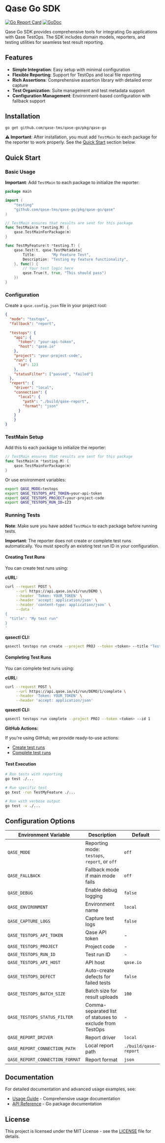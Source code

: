 # Qase Go SDK

[![Go Report Card](https://goreportcard.com/badge/github.com/qase-tms/qase-go)](https://goreportcard.com/report/github.com/qase-tms/qase-go)
[![GoDoc](https://godoc.org/github.com/qase-tms/qase-go?status.svg)](https://godoc.org/github.com/qase-tms/qase-go)

Qase Go SDK provides comprehensive tools for integrating Go applications with Qase TestOps. The SDK includes domain models, reporters, and testing utilities for seamless test result reporting.

## Features

- **Simple Integration**: Easy setup with minimal configuration
- **Flexible Reporting**: Support for TestOps and local file reporting
- **Rich Assertions**: Comprehensive assertion library with detailed error capture
- **Test Organization**: Suite management and test metadata support
- **Configuration Management**: Environment-based configuration with fallback support

## Installation

```bash
go get github.com/qase-tms/qase-go/pkg/qase-go
```

**⚠️ Important**: After installation, you must add `TestMain` to each package for the reporter to work properly. See the [Quick Start](#quick-start) section below.

## Quick Start

### Basic Usage

**Important**: Add `TestMain` to each package to initialize the reporter:

```go
package main

import (
    "testing"
    "github.com/qase-tms/qase-go/pkg/qase-go/qase"
)

// TestMain ensures that results are sent for this package
func TestMain(m *testing.M) {
    qase.TestMainForPackage(m)
}

func TestMyFeature(t *testing.T) {
    qase.Test(t, qase.TestMetadata{
        Title:       "My Feature Test",
        Description: "Testing my feature functionality",
    }, func() {
        // Your test logic here
        qase.True(t, true, "This should pass")
    })
}
```

### Configuration

Create a `qase.config.json` file in your project root:

```json
{
  "mode": "testops",
  "fallback": "report",
  
  "testops": {
    "api": {
      "token": "your-api-token",
      "host": "qase.io"
    },
    "project": "your-project-code",
    "run": {
      "id": 123
    },
    "statusFilter": ["passed", "failed"]
  },
  "report": {
    "driver": "local",
    "connection": {
      "local": {
        "path": "./build/qase-report",
        "format": "json"
      }
    }
    }
}
```

### TestMain Setup

Add this to each package to initialize the reporter:

```go
// TestMain ensures that results are sent for this package
func TestMain(m *testing.M) {
    qase.TestMainForPackage(m)
}
```

Or use environment variables:

```bash
export QASE_MODE=testops
export QASE_TESTOPS_API_TOKEN=your-api-token
export QASE_TESTOPS_PROJECT=your-project-code
export QASE_TESTOPS_RUN_ID=123
```

### Running Tests

**Note**: Make sure you have added `TestMain` to each package before running tests.

**Important**: The reporter does not create or complete test runs automatically. You must specify an existing test run ID in your configuration.

#### Creating Test Runs

You can create test runs using:

**cURL:**

```bash
curl --request POST \
     --url https://api.qase.io/v1/run/DEMO \
     --header 'Token: YOUR_TOKEN' \
     --header 'accept: application/json' \
     --header 'content-type: application/json' \
     --data '
{
  "title": "My test run"
}
'
```

**qasectl CLI:**

```bash
qasectl testops run create --project PROJ --token <token> --title "Test Run 1"
```

#### Completing Test Runs

You can complete test runs using:

**cURL:**

```bash
curl --request POST \
     --url https://api.qase.io/v1/run/DEMO/1/complete \
     --header 'Token: YOUR_TOKEN' \
     --header 'accept: application/json'
```

**qasectl CLI:**

```bash
qasectl testops run complete --project PROJ --token <token> --id 1
```

**GitHub Actions:**

If you're using GitHub, we provide ready-to-use actions:

- [Create test runs](https://github.com/qase-tms/gh-actions/run-create)
- [Complete test runs](https://github.com/qase-tms/gh-actions/run-complete)

#### Test Execution

```bash
# Run tests with reporting
go test ./...

# Run specific test
go test -run TestMyFeature ./...

# Run with verbose output
go test -v ./...
```

## Configuration Options

| Environment Variable | Description | Default |
|---------------------|-------------|---------|
| `QASE_MODE` | Reporting mode: `testops`, `report`, or `off` | `off` |
| `QASE_FALLBACK` | Fallback mode if main mode fails | `off` |
| `QASE_DEBUG` | Enable debug logging | `false` |
| `QASE_ENVIRONMENT` | Environment name | `local` |
| `QASE_CAPTURE_LOGS` | Capture test logs | `false` |
| `QASE_TESTOPS_API_TOKEN` | Qase API token | - |
| `QASE_TESTOPS_PROJECT` | Project code | - |
| `QASE_TESTOPS_RUN_ID` | Test run ID | - |
| `QASE_TESTOPS_API_HOST` | API host | `qase.io` |
| `QASE_TESTOPS_DEFECT` | Auto-create defects for failed tests | `false` |
| `QASE_TESTOPS_BATCH_SIZE` | Batch size for result uploads | `100` |
| `QASE_TESTOPS_STATUS_FILTER` | Comma-separated list of statuses to exclude from TestOps | - |
| `QASE_REPORT_DRIVER` | Report driver | `local` |
| `QASE_REPORT_CONNECTION_PATH` | Local report path | `./build/qase-report` |
| `QASE_REPORT_CONNECTION_FORMAT` | Report format | `json` |

## Documentation

For detailed documentation and advanced usage examples, see:

- [Usage Guide](docs/usage.md) - Comprehensive usage documentation
- [API Reference](https://godoc.org/github.com/qase-tms/qase-go) - Go package documentation

## License

This project is licensed under the MIT License - see the [LICENSE](../../LICENSE) file for details.
